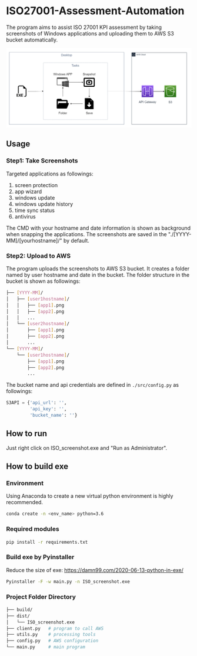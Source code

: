 # ISO27001-Assessment-Automation
The program aims to assist ISO 27001 KPI assessment by taking screenshots of Windows applications and uploading them to AWS S3 bucket automatically.

![System Architecture](./img/iso%20workflow_v2.drawio.jpg)

## Usage
### Step1: Take Screenshots
Targeted applications as followings:

1. screen protection
2. app wizard
3. windows update
4. windows update history
5. time sync status
6. antivirus 

The CMD with your hostname and date information is shown as background when snapping the applications. The screenshots are saved in the "./[YYYY-MM]/[yourhostname]/" by default.

### Step2: Upload to AWS
The program uploads the screenshots to AWS S3 bucket. It  creates a folder named by user hostname and date in the bucket. The folder structure in the bucket is shown as followings:
```bash
├── [YYYY-MM]/
│   ├── [user1hostname]/
│   │   ├── [app1].png
│   │   ├── [app2].png
│   │   ...  
│   └── [user2hostname]/
│       ├── [app1].png
│       ├── [app2].png
│       ...  
└── [YYYY-MM]/
    └── [user1hostname]/
        ├── [app1].png
        ├── [app2].png
        ...  
```

The bucket name and api credentials are defined in `./src/config.py` as followings:
```python
S3API = {'api_url': '',
         'api_key': '',
         'bucket_name': ''}
```

## How to run
Just right click on ISO_screenshot.exe and "Run as Administrator".
## How to build exe
### Environment
Using Anaconda to create a new virtual python environment is highly recommended.
```bash
conda create -n <env_name> python=3.6
```
### Required modules
```bash
pip install -r requirements.txt
```
### Build exe by Pyinstaller

Reduce the size of exe: https://damn99.com/2020-06-13-python-in-exe/

```bash
Pyinstaller -F -w main.py -n ISO_screenshot.exe
```

### Project Folder Directory 
```bash
├── build/
├── dist/
│   └── ISO_screenshot.exe
├── client.py   # program to call AWS
├── utils.py    # processing tools
├── config.py   # AWS configuration
└── main.py		# main program
```